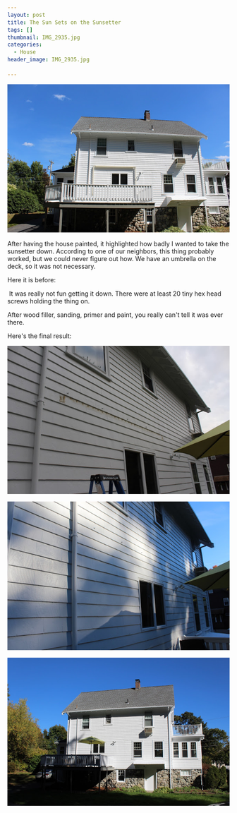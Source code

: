 ```yaml
---
layout: post
title: The Sun Sets on the Sunsetter
tags: []
thumbnail: IMG_2935.jpg
categories:
  - House
header_image: IMG_2935.jpg

---
```


![Image of The Sun Sets on the Sunsetter.](/upload/IMG_2935.jpg)

After having the house painted, it highlighted how badly I wanted to take the sunsetter down. According to one of our neighbors, this thing probably worked, but we could never figure out how. We have an umbrella on the deck, so it was not necessary.  
  
Here it is before:  
  

  

 It was really not fun getting it down. There were at least 20 tiny hex head screws holding the thing on.  
  

  

After wood filler, sanding, primer and paint, you really can't tell it was ever there. 

  

  

Here's the final result:


![Image of The Sun Sets on the Sunsetter.](/upload/IMG_3260.jpg)

![Image of The Sun Sets on the Sunsetter.](/upload/IMG_3293.jpg)

![Image of The Sun Sets on the Sunsetter.](/upload/IMG_3365.jpg)